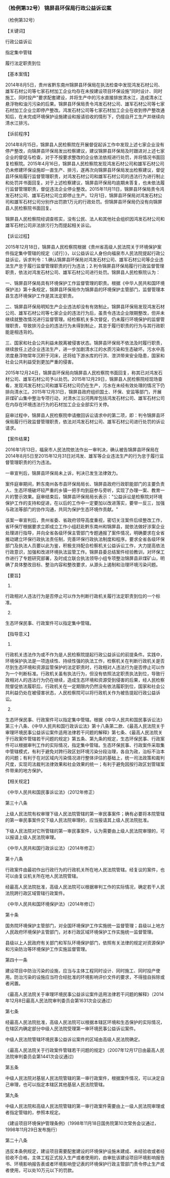 ### （检例第32号） 锦屏县环保局行政公益诉讼案

（检例第32号）

【关键词】

行政公益诉讼

指定集中管辖

履行法定职责到位

【基本案情】

2014年8月5日，贵州省黔东南州锦屏县环保局在执法检查中发现鸿发石材公司、雄军石材公司等七家石材加工企业均存在未按建设项目环保设施"同时设计、同时施工、同时投产"要求配套建设，并将生产中的污水直接排放清水江，造成清水江悬浮物和油污污染的后果。锦屏县环保局责令鸿发石材公司、雄军石材公司等七家石材加工企业立即停产整改。鸿发石材公司等七家石材加工企业在收到停产整改通知后，在未完成环境保护设施建设和报请验收的情形下，仍擅自开工生产并继续向清水江排污。

【诉前程序】

2014年8月15日，锦屏县人民检察院在开展督促起诉工作中发现上述七家企业没有停产整改，向锦屏县环保局发出检察建议，建议锦屏县环保局及时跟进对上述七家企业的督促与检查，对于不按要求整改的企业依法依规进行处罚，并将情况书面回复检察院。2015年4月16日，锦屏县人民检察院发现鸿发石材公司和雄军石材公司仍未修建环保设施却一直生产、排污，遂再次向锦屏县环保局发出检察建议，督促县环保局履行监督管理职责，对鸿发石材公司和雄军石材公司的违法行为进行制止和处罚并书面回复。对于上述检察建议，锦屏县环保局均逾期未答复，也未依法履行监督管理职责，督促违法企业停业整改。2015年11月11日，锦屏县环保局责令鸿发石材公司、雄军石材公司立即停止生产。12月1日，锦屏县环保局对鸿发石材公司和雄军石材公司分别作出罚款1万元的行政处罚。但锦屏县环保局仍没有向锦屏县人民检察院书面回复。

锦屏县人民检察院经调查核实，没有公民、法人和其他社会组织因鸿发石材公司和雄军石材公司非法排污行为而提起相关诉讼。

【诉讼过程】

2015年12月18日，锦屏县人民检察院根据《贵州省高级人民法院关于环境保护案件指定集中管辖的规定（试行）》，以公益诉讼人身份向福泉市人民法院提起行政公益诉讼，诉求判令：1.确认锦屏县环保局对鸿发石材公司、雄军石材公司等企业违法生产怠于履行监督管理职责的行为违法；2.判令锦屏县环保局履行行政监督管理职责，依法对鸿发石材公司、雄军石材公司进行处罚。锦屏县人民检察院认为：

一、锦屏县环保局具有环境保护工作监督管理的职责。根据《中华人民共和国环境保护法》第十条规定，锦屏县环保局作为锦屏县的环境保护主管部门，监督管理本县生态环境保护工作是其法定职责。

二、锦屏县环保局明知生产企业违法却没有有效制止。锦屏县环保局发现鸿发石材公司、雄军石材公司等七家企业的违法行为后，虽责令违法企业限期整改，但并未继续就整改情况进行监督管理。经检察机关多次督促，仍未履行环境保护的监督管理职责，导致排污企业的违法行为未得到制止，其怠于履行职责的行为与其行政职能是相违背的。

三、国家和社会公共利益未脱离被侵害状态。锦屏县环保局不依法及时履行职责，继续放任上述企业违法生产，进一步加剧清水江的水质污染和生态破坏。污水中高浓度悬浮物常年沉积于河床，还将给下游水库的行洪、泄洪带来安全隐患，国家和社会公共利益受到更加严重的侵害。

2015年12月24日，锦屏县环保局向锦屏县人民检察院书面回复，称其已对鸿发石材公司、雄军石材公司予以处罚。2015年12月29日，锦屏县人民检察院经现场查看，发现鸿发石材公司和雄军石材公司仍在生产，污水在未经有效处理的情况下仍排向清水江。2015年12月31日，锦屏县政府组织国土、环保、安监等部门，开展非煤矿山集中整治专项行动，对清水江沿河两岸包括鸿发石材公司、雄军石材公司在内存在环境违法行为的石材加工企业全部实行关停。

庭审过程中，锦屏县人民检察院申请撤回诉讼请求中的第二项，即：判令锦屏县环保局履行行政监督管理职责，依法对鸿发石材公司、雄军石材公司进行处罚的诉讼请求。

【案件结果】

2016年1月13日，福泉市人民法院依法作出一审判决，确认被告锦屏县环保局在2014年8月5日至2015年12月31日对鸿发、雄军等企业违法生产的行为怠于履行监督管理职责的行为违法。

一审宣判后，锦屏县环保局未上诉，判决已发生法律效力。

案件庭审期间，黔东南州各市县环保局局长、锦屏县政府行政职能部门的主要负责人、生态环境破坏较严重的乡镇一把手均到庭参与旁听，实现了办理一案、教育一片的警示效果。庭审结束后，锦屏县环保局局长表示："公益诉讼是检察院对环境保护工作的支持和促进，在以后的工作中一定要加以改进落实，要举一反三，加强与政法等部门的协作沟通，共同为保护生态环境作贡献。"

该案一审宣判后，贵州省委、省政府领导高度重视，密切关注案件后续整改工作，省环保厅根据要求立即成立工作小组赶赴黔东南州和锦屏县，就依法做好涉案企业处理进行指导，并向全省各级环保主管部门专题通报了案件情况，明确要求在全省推动建立环保行政执法责任制，完善环保行政执法制度和程序。要求全省各级环保部门及执法人员要以此为鉴，积极支持配合检察机关公益诉讼工作，大力提高依法行政意识，加强和改进环境执法监管工作。锦屏县委总结案件经验教训，对环保工作进行了专题研究部署，及时成立联合执法领导小组专项整治锦屏县非煤矿山，明确了具体整改目标、整治内容和整改要求，从源头上遏制和治理环境污染问题。

【要旨】

1.  

行政相对人违法行为是否停止可以作为判断行政机关履行法定职责到位的一个标准。

2.  

生态环保民事、行政案件可以指定集中管辖。

【指导意义】

1.  

行政机关违法作为或不作为是人民检察院提起行政公益诉讼的前提条件。实践中，环境保护执法是一项连续性、持续性强的执法工作，检察机关在判断行政机关是否尽到生态环境和资源监管保护的法定职责时，行政相对人违法行为是否停止可以作为一个判断标准。行政机关虽有执法行为，但没有依照法定职责执法到位，导致行政相对人的违法行为仍在继续，造成生态环境和资源受到侵害的后果，经人民检察院督促依法履职后，行政机关在一定期限内仍然没有依法履职到位，国家和社会公共利益仍处在被侵害状态，人民检察院可以将行政机关作为被告提起行政公益诉讼。

2.  

生态环保民事、行政案件可以指定集中管辖。根据《中华人民共和国民事诉讼法》第三十八条、《中华人民共和国行政诉讼法》第十八条第二款、《最高人民法院关于审理环境民事公益诉讼案件适用法律若干问题的解释》第七条、《最高人民法院关于行政案件管辖若干问题的规定》第五条、第九条的规定，生态环保民事、行政案件可以根据审判工作的实际情况，指定集中管辖。生态环保民事、行政案件采取集中管辖模式，有利于避免对跨行政区划环境污染分段治理，各自为政，治标不治本的问题；有利于在对区域内污染情况进行整体评估的基础上，统一司法政策和裁判尺度，实现司法裁判法律效果和社会效果的统一；有利于避免因按行政区划管辖案件带来的地方保护。

【相关规定】

《中华人民共和国民事诉讼法》（2012年修正）

第三十八条

上级人民法院有权审理下级人民法院管辖的第一审民事案件；确有必要将本院管辖的第一审民事案件交下级人民法院审理的，应当报请其上级人民法院批准。

下级人民法院对它所管辖的第一审民事案件，认为需要由上级人民法院审理的，可以报请上级人民法院审理。

《中华人民共和国行政诉讼法》（2014年修正）

第十八条

行政案件由最初作出行政行为的行政机关所在地人民法院管辖。经复议的案件，也可以由复议机关所在地人民法院管辖。

经最高人民法院批准，高级人民法院可以根据审判工作的实际情况，确定若干人民法院跨行政区域管辖行政案件。

《中华人民共和国环境保护法》（2014年修订）

第十条

国务院环境保护主管部门，对全国环境保护工作实施统一监督管理；县级以上地方人民政府环境保护主管部门，对本行政区域环境保护工作实施统一监督管理。

县级以上人民政府有关部门和军队环境保护部门，依照有关法律的规定对资源保护和污染防治等环境保护工作实施监督管理。

第四十一条

建设项目中防治污染的设施，应当与主体工程同时设计、同时施工、同时投产使用。防治污染的设施应当符合经批准的环境影响评价文件的要求，不得擅自拆除或者闲置。

《最高人民法院关于审理环境民事公益诉讼案件适用法律若干问题的解释》（2014年12月8日最高人民法院审判委员会第1631次会议通过）

第七条

经最高人民法院批准，高级人民法院可以根据本辖区环境和生态保护的实际情况，在辖区内确定部分中级人民法院受理第一审环境民事公益诉讼案件。

中级人民法院管辖环境民事公益诉讼案件的区域由高级人民法院确定。

《最高人民法院关于行政案件管辖若干问题的规定》（2007年12月17日由最高人民法院审判委员会第1441次会议通过)

第五条

中级人民法院对基层人民法院管辖的第一审行政案件，根据案件情况，可以决定自己审理，也可以指定本辖区其他基层人民法院管辖。

第九条

中级人民法院和高级人民法院管辖的第一审行政案件需要由上一级人民法院审理或者指定管辖的，参照本规定。

《建设项目环境保护管理条例》（1998年11月18日国务院第10次常务会议通过，1998年11月29日发布施行）

第二十八条

违反本条例规定，建设项目需要配套建设的环境保护设施未建成、未经验收或者经验收不合格，主体工程正式投入生产或者使用的，由审批该建设项目环境影响报告书、环境影响报告表或者环境影响登记表的环境保护行政主管部门责令停止生产或者使用，可以处10万元以下的罚款。
